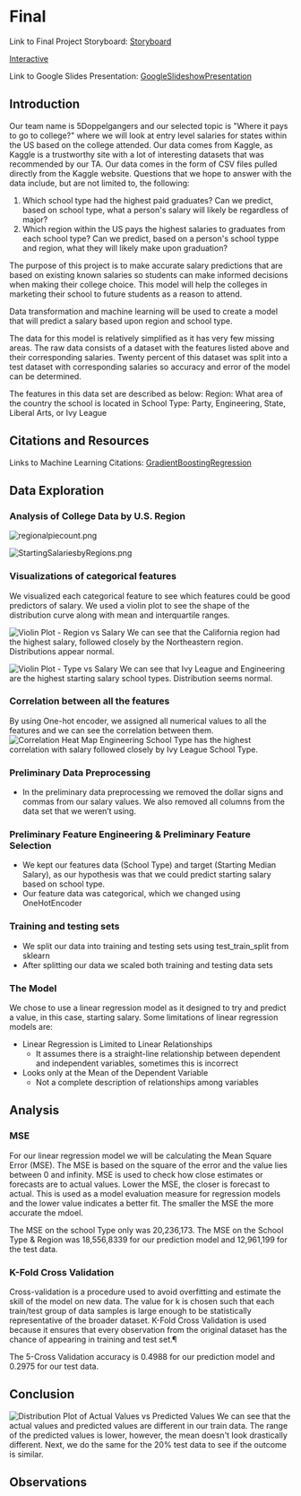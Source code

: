 # Final

Link to Final Project Storyboard:
[Storyboard](https://public.tableau.com/views/FinalProject_16097282132530/Story1?:language=en&:display_count=y&publish=yes&:origin=viz_share_link)

[Interactive](https://public.tableau.com/shared/PHGZ6CT75?:display_count=y&:origin=viz_share_link)

Link to Google Slides Presentation:
[GoogleSlideshowPresentation](https://docs.google.com/presentation/d/1yfVP8bKyJE5PCutWW47kCMDtD_pFFnz2kcA6OhGqN6s/edit#slide=id.p)


## Introduction

Our team name is 5Doppelgangers and our selected topic is "Where it pays to go to college?" where we will look at entry level salaries for states within the US based on the college attended. Our data comes from Kaggle, as Kaggle is a trustworthy site with a lot of interesting datasets that was recommended by our TA. Our data comes in the form of CSV files pulled directly from the Kaggle website. Questions that we hope to answer with the data include, but are not limited to, the following: 

1. Which school type had the highest paid graduates? Can we predict, based on school type, what a person's salary will likely be regardless of major?
2. Which region within the US pays the highest salaries to graduates from each school type? Can we predict, based on a person's school typpe and region, what they will likely make upon graduation? 

The purpose of this project is to make accurate salary predictions that are based on existing known salaries so students can make informed decisions when making their college choice. This model will help the colleges in marketing their school to future students as a reason to attend.

Data transformation and machine learning will be used to create a model that will predict a salary based upon region and school type.

The data for this model is relatively simplified as it has very few missing areas. The raw data consists of a dataset with the features listed above and their corresponding salaries. Twenty percent of this dataset was split into a test dataset with corresponding salaries so accuracy and error of the model can be determined.

The features in this data set are described as below:
Region: What area of the country the school is located in
School Type: Party, Engineering, State, Liberal Arts, or Ivy League

## Citations and Resources

Links to Machine Learning Citations:
[GradientBoostingRegression](https://scikit-learn.org/stable/auto_examples/ensemble/plot_gradient_boosting_regression.html)

## Data Exploration

### Analysis of College Data by U.S. Region

![regionalpiecount.png](https://github.com/5Doppelgangers/Final/blob/Yolanda/regional_analysis_graphs/regionalpiecount.png)

![StartingSalariesbyRegions.png](https://github.com/5Doppelgangers/Final/blob/Yolanda/regional_analysis_graphs/StartingSalariesbyRegions.png)

### Visualizations of categorical features
We visualized each categorical feature to see which features could be good predictors of salary.  We used a violin plot to see the shape of the distribution curve along with mean and interquartile ranges.

![Violin Plot - Region vs Salary](https://github.com/5Doppelgangers/Final/blob/main/Images/Violin%20Graph%20-%20Region%20vs%20Salaries.PNG)
We can see that the California region had the highest salary, followed closely by the Northeastern region. Distributions appear normal.

![Violin Plot - Type vs Salary](https://github.com/5Doppelgangers/Final/blob/main/Images/Violin%20Graph%20-%20Type%20vs%20Salaries.PNG)
We can see that Ivy League and Engineering are the highest starting salary school types. Distribution seems normal.

### Correlation between all the features
By using One-hot encoder, we assigned all numerical values to all the features and we can see the correlation between them.
![Correlation Heat Map](https://github.com/5Doppelgangers/Final/blob/main/Images/Correlation%20Heat%20Map.PNG)
Engineering School Type has the highest correlation with salary followed closely by Ivy League School Type.

### Preliminary Data Preprocessing
- In the preliminary data preprocessing we removed the dollar signs and commas from our salary values.  We also removed all columns from the data set that we weren’t using.
### Preliminary Feature Engineering & Preliminary Feature Selection
- We kept our features data (School Type) and target (Starting Median Salary), as our hypothesis was that we could predict starting salary based on school type.
- Our feature data was categorical, which we changed using OneHotEncoder
### Training and testing sets
- We split our data into training and testing sets using test_train_split from sklearn
- After splitting our data we scaled both training and testing data sets
### The Model
We chose to use a linear regression model as it designed to try and predict a value, in this case, starting salary.  Some limitations of linear regression models are:
 - Linear Regression is Limited to Linear Relationships
      - It assumes there is a straight-line relationship between dependent and independent variables, sometimes this is incorrect
 - Looks only at the Mean of the Dependent Variable
      - Not a complete description of relationships among variables

## Analysis

### MSE
For our linear regression model we will be calculating the Mean Square Error (MSE).  The MSE is based on the square of the error and the value lies between 0 and infinity.  MSE is used to check how close estimates or forecasts are to actual values. Lower the MSE, the closer is forecast to actual. This is used as a model evaluation measure for regression models and the lower value indicates a better fit.  The smaller the MSE the more accurate the mdoel.

The MSE on the school Type only was 20,236,173.  The MSE on the School Type & Region was 18,556,8339 for our prediction model and 12,961,199 for the test data.

### K-Fold Cross Validation
Cross-validation is a procedure used to avoid overfitting and estimate the skill of the model on new data. The value for k is chosen such that each train/test group of data samples is large enough to be statistically representative of the broader dataset. K-Fold Cross Validation is used because it ensures that every observation from the original dataset has the chance of appearing in training and test set.¶

The 5-Cross Validation accuracy is 0.4988 for our prediction model and 0.2975 for our test data.

## Conclusion
![Distribution Plot of Actual Values vs Predicted Values](https://github.com/5Doppelgangers/Final/blob/main/Images/Distribution%20Graph%20of%20Actual%20Values%20vs%20Predicted%20Values.PNG)
We can see that the actual values and predicted values are different in our train data. The range of the predicted values is lower, however, the mean doesn't look drastically different. Next, we do the same for the 20% test data to see if the outcome is similar.

## Observations




